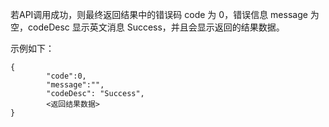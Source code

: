 若API调用成功，则最终返回结果中的错误码 code 为 0，错误信息 message 为空，codeDesc 显示英文消息 Success，并且会显示返回的结果数据。

示例如下：

```
{
		"code":0,
		"message":"",
        "codeDesc": "Success",
		<返回结果数据>
}
```
